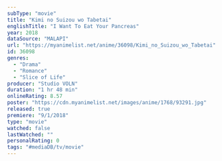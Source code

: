 ```yaml
---
subType: "movie"
title: "Kimi no Suizou wo Tabetai"
englishTitle: "I Want To Eat Your Pancreas"
year: 2018
dataSource: "MALAPI"
url: "https://myanimelist.net/anime/36098/Kimi_no_Suizou_wo_Tabetai"
id: 36098
genres: 
  - "Drama"
  - "Romance"
  - "Slice of Life"
producer: "Studio VOLN"
duration: "1 hr 48 min"
onlineRating: 8.57
poster: "https://cdn.myanimelist.net/images/anime/1768/93291.jpg"
released: true
premiere: "9/1/2018"
type: "movie"
watched: false
lastWatched: ""
personalRating: 0
tags: "#mediaDB/tv/movie"
---
```

